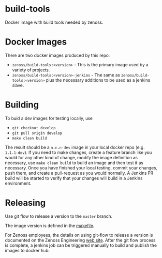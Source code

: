 # build-tools
Docker image with build tools needed by zenoss.

# Docker Images
There are two docker images produced by this repo:
* `zenoss/build-tools:<version>` - This is the primary image used by a variety of projects. 
* `zenoss/build-tools:<version>-jenkins` - The same as `zenoss/build-tools:<version>` plus the necessary additions to be used as a jenkins slave.


# Building
To buid a dev images for testing locally, use
  * `git checkout develop`
  * `git pull origin develop`
  * `make clean build`

The result should be a `n.n.n-dev` image in your local docker repo (e.g. `1.1.1-dev`).   If you need to make changes, create
a feature branch like you would for any other kind of change, modify the image definition as necessary, use `make clean build` to
build an image and then test it as necessary.   Once you have finished your local testing, commit your changes, push them,
and create a pull-request as you would normally. A Jenkins PR build will be started to verify that your changes will build in
a Jenkins environment.

# Releasing

Use git flow to release a version to the `master` branch.

The image version is defined in the [makefile](.makefile).

For Zenoss employees, the details on using git-flow to release a version is documented on the Zenoss Engineering [web site](https://sites.google.com/a/zenoss.com/engineering/home/faq/developer-patterns/using-git-flow).
 After the git flow process is complete, a jenkins job can be triggered manually to build and 
 publish the images to docker hub. 


